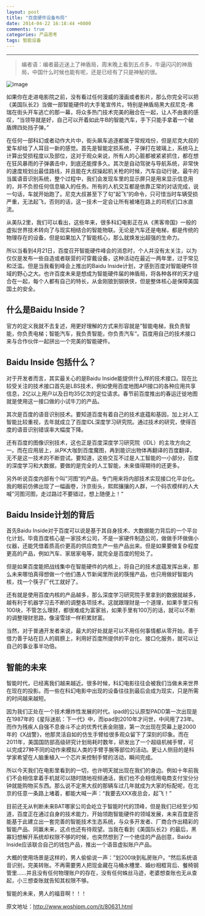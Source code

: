 ```yaml
---
layout: post
title: "百度硬件设备布局"
date: 2014-04-22 16:18:44 +0800
comments: true
categories: 产品思考
tags: 智能设备
---
```


-------
> 编者语：编者最近迷上了神盾局，周末晚上看到五点多，牛逼闪闪的神盾局，中国什么时候也能有呢，还是已经有了只是神秘的很。

<alt>![image](http://image.woshipm.com/wp-files/2014/04/223.jpg)</alt>

如果你在走进电影院之前，没有看过任何漫威的漫画或者影片，那么你完全可以把《美国队长2》当做一部智能硬件的大手笔宣传片。特别是神盾局黑大叔尼克-弗瑞在街头开车逃亡的那一幕，将众多热门技术完美的融合在一起，让人不由衷的感叹，“当领导就是好，自己可以开着如此牛B的智能汽车，手下只能手拿着一个破盾牌四处挡子弹。”

<!-- more -->
在任何一部科幻或者动作大片中，街头飙车追逐都属于常规戏份，但是尼克大叔的爱车却给了人耳目一新的感觉。首先是智能定损系统，子弹打在玻璃上，系统马上计算出受损程度以及部位，这对于观众来说，所有人的心脏都被紧紧抓住，都在想在狂风暴雨的子弹袭击中，到底还能撑多久。其次是自动驾驶与导航系统，非常快的速度规划出最佳路线，并且能在大叔操起机关枪的时候，汽车自动行驶。最牛的当属语音识别系统，整个过程中，我们会发现车里的显示屏只是用来显示信息用的，并不负担任何信息输入的任务。所有的人机交互都是依靠正常的对话完成，说一句话，车就开始跑了。尼克大叔甚至下了句”起飞“的命令，只可惜当时车辆受损严重，无法起飞，否则的话，这一技术一定会让所有被堵在路上的司机们口水直流。

从美队2里，我们可以看出，这些年来，很多科幻电影正在从《黑客帝国》一般的虚拟世界技术转向了与现实相结合的智能物联。无论是汽车还是电梯，都是传统的物理存在的设备，但是如果加入了智能核心，那么就焕发出超强的生命力。

所以当看到4月21日，百度召开智能硬件峰会的消息时，个人并没有太关注，以为仅仅是发布一些自造或者联营的可穿戴设备，这种活动在最近一两年里，过于常见和泛滥。但是当我看到峰会上推出的Baidu Inside计划，才感到百度对智能硬件领域的野心之大。也许百度未来是想成为智能硬件届的神盾局，将各种各样的天才组合在一起，每个人都有自己的特长，从金刚狼到钢铁侠，但是整体核心是保障美国国土的安全。

## 什么是Baidu Inside？

官方的定义我就不去复述，用更好理解的方式来形容就是”智能电梯，我负责智能，你负责电梯；智能汽车，我负责智能，你负责汽车“。百度用自己的技术接口来与合作伙伴一起拼出一个完美的智能硬件。

## Baidu Inside 包括什么？

对于开发者而言，其实最关心的是Baidu Inside能提供什么样的技术接口。现在比较受关注的技术接口首先是LBS技术，例如使用百度地图API接口的各种应用共享信息，2亿以上用户以及日均35亿次的定位请求。春节前百度推出的春运迁徙地图就是使用这一接口做的小试牛刀的产品。

其次是百度的语音识别技术。要知道百度有着自己的技术底蕴和基因，加上对人工智能比较重视，去年就成立了百度IDL深度学习研究院。通过技术的研究，使得百度的语音识别错误率大幅度下降。

还有百度的图像识别技术，这也正是百度深度学习研究院（IDL）的主攻方向之一。而在应用层上，从PK大咖到百度魔图，再到能识出物体再翻译的百度翻译，无不是这一技术的不断尝试。要知道，这些交互不过是人工智能的一小部分，百度的深度学习和大数据，要做的是完全的人工智能，未来值得期待的还更多。

另外听说百度内部有个叫”河图“的产品，专门用来将内部技术实现接口化平台化。我的眼前仿佛出现了一幅画卷，汴京街头，熙熙攘攘的人群，一个码农模样的人大喊”河图河图，走过路过不要错过，想上随便上！“

## Baidu Inside计划的背后

首先Baidu Inside对于百度可以说是基于其自身技术、大数据能力背后的一个平台化计划。毕竟百度核心是一家技术公司，不是一家硬件制造公司，做做手环做做小仪器，还能凭借着质高价更高的供应商生产一些产品出来。但是如果要做复杂程度更高的产品，例如汽车、家居家电等，就完全是百度的短处了。

但是如果百度能把战线集中在智能硬件的内核上，将自己的技术底蕴发挥出来，那么未来哪怕真得想做一个他们愚人节新闻里所说的筷搜产品，也只用做好智能内核，找一个筷子厂代工就好了。

还有就是使用百度内核的产品越多，那么深度学习研究院手里拿到的数据就越多，越有利于机器学习去不断的调整各项技术。这就跟理财是一个道理，如果手里只有100块，不管怎么理财，都很难成为富家翁，如果手里有100万的话，就可以不断的调整理财思路，像滚雪球一样积累财富。

当然，对于普通开发者来说，最大的好处就是可以不用任何事情都从零开始，善于借力善于站在巨人的肩膀上，利用好百度所提供的平台化、接口化服务，就可以让自己的事业事半功倍。

## 智能的未来

智能时代，已经离我们越来越近。很多时候，科幻电影往往会被我们当做未来世界在现在的投影。而一些在科幻电影中出现的设备往往到最后会成为现实，只是所需的时间越来越短。

因为我们正处在一个技术爆炸性发展的时代。ipad的公认原型PADD第一次出现是在1987年的《星际迷航：下一代》中，而ipad到2010年才问世，中间用了23年。而作为残疾人自强不息奋斗不止的优秀代表金刚狼，第一次出现在荧幕上是2000年的《X战警》，他那灵活自如的仿生手臂给很多观众留下了深刻的印象。而在2011年，美国国防部高级研究计划局耗时数年，研发出了一个超级机械手臂，可以完成27种不同的动作来模拟人类的手臂手腕等部位的活动。更让人侧目的是科学家希望在人脑重植入一个芯片来控制手臂的活动，瞬间完成。

所以今天我们在电影里看到的一切，也许明天就出现在我们的身边。例如十年前我们不会相信拿着手机就可以随时随地视频通话，我们也不会相信用电商支付宝分分钟就能购物买东西。那么说不定黑大叔的那辆车过几年就成为大家的标配呢，在北京的任意一条路上堵着，都能大喊一声：“我要去XXX夜总会，起飞！”

目前还无从判断未来BAT哪家公司会屹立于智能时代的顶峰，但是我们已经至少知道，百度正在通过自身的技术能力，开始领跑智能硬件的领域发展，未来百度是否能基于此建立出一套完善的智能技术生态系统，与众多开发者、厂商合作出精彩的智能产品、同赢未来，这点也还有待观望。当我在看到《美国队长2》的最后，黑寡妇想解开系统却权限不够的时候，也突然想到了一个绝佳的产品创意，Baidu Inside应该联合自己的钱包产品，推出一个语音虚拟账户产品。

大概的使用场景是这样的，男人偷偷说一声：”划200块到私房账户。“然后系统语音识别，完美转账。不再需要男人把现金藏在马桶水槽里、婚纱相框背后、餐椅钢管里……并且没有任何物理账户的存在，没有任何蛛丝马迹，老婆想查账也无从查起，小三想查账就告知其权限不够。

智能的未来，男人的福音啊！！！

原文地址：<http://www.woshipm.com/it/80631.html>
